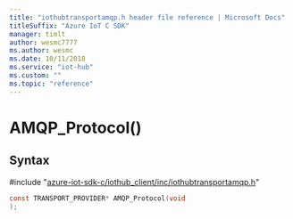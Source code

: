 ```yaml
---                             
title: "iothubtransportamqp.h header file reference | Microsoft Docs" 
titleSuffix: "Azure IoT C SDK"            
manager: timlt                 
author: wesmc7777              
ms.author: wesmc               
ms.date: 10/11/2018                    
ms.service: "iot-hub"             
ms.custom: ""                
ms.topic: "reference"        
---                            
```


# AMQP_Protocol()

## Syntax

\#include "[azure-iot-sdk-c/iothub_client/inc/iothubtransportamqp.h](../iothubtransportamqp-h.md)"  
```C
const TRANSPORT_PROVIDER* AMQP_Protocol(void
);
```

